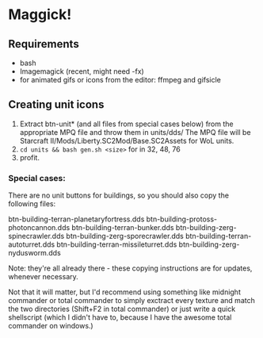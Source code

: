 # Maggick!

## Requirements

 * bash
 * Imagemagick (recent, might need -fx)
 * for animated gifs or icons from the editor: ffmpeg and gifsicle

## Creating unit icons

 1. Extract btn-unit* (and all files from special cases below) from the appropriate MPQ file and throw them in units/dds/
    The MPQ file will be Starcraft II/Mods/Liberty.SC2Mod/Base.SC2Assets for WoL units.
 2. `cd units && bash gen.sh <size>` for <size> in 32, 48, 76
 3. profit.

### Special cases:

There are no unit buttons for buildings, so you should also copy the following files:

btn-building-terran-planetaryfortress.dds
btn-building-protoss-photoncannon.dds
btn-building-terran-bunker.dds
btn-building-zerg-spinecrawler.dds
btn-building-zerg-sporecrawler.dds
btn-building-terran-autoturret.dds
btn-building-terran-missileturret.dds
btn-building-zerg-nydusworm.dds

Note: they're all already there - these copying instructions are for updates, whenever necessary.

Not that it will matter, but I'd recommend using something like midnight commander or total commander to simply exctract every texture and match the two directories (Shift+F2 in total commander) or just write a quick shellscript (which I didn't have to, because I have the awesome total commander on windows.)